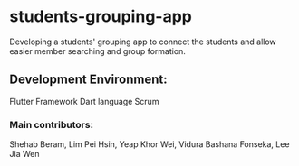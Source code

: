 # students-grouping-app
Developing a students' grouping app to connect the students and allow easier member searching and group formation. 

## Development Environment:
Flutter Framework
Dart language
Scrum

### Main contributors:
Shehab Beram, Lim Pei Hsin, Yeap Khor Wei, Vidura Bashana Fonseka, Lee Jia Wen
